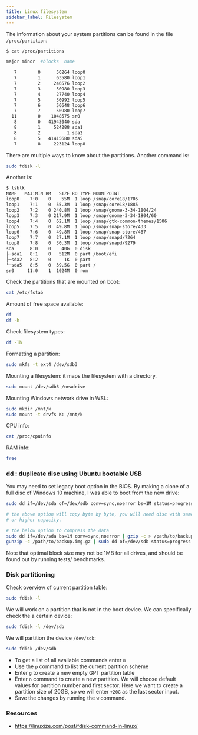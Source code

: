 ```yaml
---
title: Linux filesystem
sidebar_label: Filesystem
---
```

The information about your system partitions can be found in the file
`/proc/partition`:
```bash
$ cat /proc/partitions

major minor  #blocks  name

   7        0      56264 loop0
   7        1      63580 loop1
   7        2     246576 loop2
   7        3      50980 loop3
   7        4      27740 loop4
   7        5      30992 loop5
   7        6      56648 loop6
   7        7      50980 loop7
  11        0    1048575 sr0
   8        0   41943040 sda
   8        1     524288 sda1
   8        2          1 sda2
   8        5   41415680 sda5
   7        8     223124 loop8
```

There are multiple ways to know about the partitions. Another command is:
```bash
sudo fdisk -l
```

Another is:
```bash
$ lsblk
NAME   MAJ:MIN RM   SIZE RO TYPE MOUNTPOINT
loop0    7:0    0    55M  1 loop /snap/core18/1705
loop1    7:1    0  55.3M  1 loop /snap/core18/1885
loop2    7:2    0 240.8M  1 loop /snap/gnome-3-34-1804/24
loop3    7:3    0 217.9M  1 loop /snap/gnome-3-34-1804/60
loop4    7:4    0  62.1M  1 loop /snap/gtk-common-themes/1506
loop5    7:5    0  49.8M  1 loop /snap/snap-store/433
loop6    7:6    0  49.8M  1 loop /snap/snap-store/467
loop7    7:7    0  27.1M  1 loop /snap/snapd/7264
loop8    7:8    0  30.3M  1 loop /snap/snapd/9279
sda      8:0    0    40G  0 disk
├─sda1   8:1    0   512M  0 part /boot/efi
├─sda2   8:2    0     1K  0 part
└─sda5   8:5    0  39.5G  0 part /
sr0     11:0    1  1024M  0 rom
```

Check the partitions that are mounted on boot:
```bash
cat /etc/fstab
```

Amount of free space available:
```bash
df
df -h
```

Check filesystem types:
```bash
df -Th
```

Formatting a partition:
```bash
sudo mkfs -t ext4 /dev/sdb3
```

Mounting a filesystem: it maps the filesystem with a directory.
```bash
sudo mount /dev/sdb3 /newdrive
```

Mounting Windows network drive in WSL:
```bash
sudo mkdir /mnt/k
sudo mount -t drvfs K: /mnt/k
```

CPU info:
```bash
cat /proc/cpuinfo
```

RAM info:
```bash
free
```

### dd : duplicate disc using Ubuntu bootable USB
You may need to set legacy boot option in the BIOS. By making a clone of a full
disc of Windows 10 machine, I was able to boot from the new drive:
```bash
sudo dd if=/dev/sda of=/dev/sdb conv=sync,noerror bs=1M status=progress

# the above option will copy byte by byte, you will need disc with same
# or higher capacity.

# the below option to compress the data
sudo dd if=/dev/sda bs=1M conv=sync,noerror | gzip -c > /path/to/backup.img.gz
gunzip -c /path/to/backup.img.gz | sudo dd of=/dev/sdb status=progress bs=1M
```

Note that optimal block size may not be 1MB for all drives, and should be found
out by running tests/ benchmarks.

### Disk partitioning

Check overview of current partition table:
```bash
sudo fdisk -l
```

We will work on a partition that is not in the boot device. We can specifically
check the a certain device:
```bash
sudo fdisk -l /dev/sdb
```

We will partition the device `/dev/sdb`:
```bash
sudo fdisk /dev/sdb
```

- To get a list of all available commands enter `m`
- Use the `p` command to list the current partition scheme
- Enter `g` to create a new empty GPT partition table
- Enter `n` command to create a new partition. We will choose default values for
partition number and first sector. Here we want to create a partition size of
20GB, so we will enter `+20G` as the last sector input.
- Save the changes by running the `w` command.

### Resources
- <https://linuxize.com/post/fdisk-command-in-linux/>

